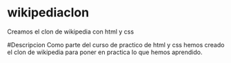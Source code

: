 # wikipediaclon
Creamos el clon de wikipedia con html y css

#Descripcion
Como parte del curso de practico de html y css hemos creado el clon de wikipedia para poner en practica lo que hemos aprendido.
